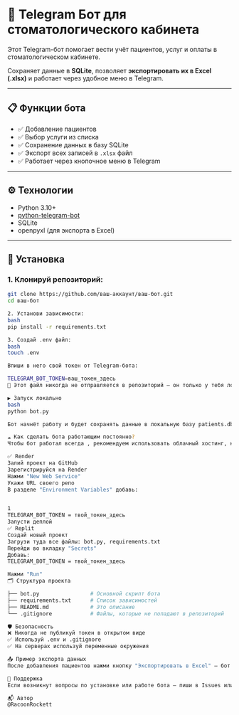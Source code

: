 # 🦷 Telegram Бот для стоматологического кабинета

Этот Telegram-бот помогает вести учёт пациентов, услуг и оплаты в стоматологическом кабинете.

Сохраняет данные в **SQLite**, позволяет **экспортировать их в Excel (.xlsx)** и работает через удобное меню в Telegram.

---

## 📋 Функции бота

- ✅ Добавление пациентов
- ✅ Выбор услуги из списка
- ✅ Сохранение данных в базу SQLite
- ✅ Экспорт всех записей в `.xlsx` файл
- ✅ Работает через кнопочное меню в Telegram

---

## ⚙️ Технологии

- Python 3.10+
- [python-telegram-bot](https://github.com/python-telegram-bot/python-telegram-bot) 
- SQLite
- openpyxl (для экспорта в Excel)

---

## 🧰 Установка

### 1. Клонируй репозиторий:
```bash
git clone https://github.com/ваш-аккаунт/ваш-бот.git 
cd ваш-бот

2. Установи зависимости:
bash
pip install -r requirements.txt

3. Создай .env файл:
bash
touch .env

Впиши в него свой токен от Telegram-бота:

TELEGRAM_BOT_TOKEN=ваш_токен_здесь
🔐 Этот файл никогда не отправляется в репозиторий — он только у тебя локально или указывается в переменных окружения при развёртывании. 

▶️ Запуск локально
bash
python bot.py

Бот начнёт работу и будет сохранять данные в локальную базу patients.db.

☁️ Как сделать бота работающим постоянно?
Чтобы бот работал всегда , рекомендуем использовать облачный хостинг, например:

✅ Render
Залий проект на GitHub
Зарегистрируйся на Render
Нажми "New Web Service"
Укажи URL своего репо
В разделе "Environment Variables" добавь:


1
TELEGRAM_BOT_TOKEN = твой_токен_здесь
Запусти деплой
✅ Replit
Создай новый проект
Загрузи туда все файлы: bot.py, requirements.txt
Перейди во вкладку "Secrets"
Добавь:
TELEGRAM_BOT_TOKEN = твой_токен_здесь

Нажми "Run"
🗂️ Структура проекта

├── bot.py                # Основной скрипт бота
├── requirements.txt      # Список зависимостей
├── README.md             # Это описание
└── .gitignore            # Файлы, которые не попадают в репозиторий

🛡️ Безопасность
❌ Никогда не публикуй токен в открытом виде
✅ Используй .env и .gitignore
✅ На серверах используй переменные окружения

📤 Пример экспорта данных
После добавления пациентов нажми кнопку "Экспортировать в Excel" — бот отправит тебе файл .xlsx с полной историей записей.

🤝 Поддержка
Если возникнут вопросы по установке или работе бота — пиши в Issues или в личку!

📬 Автор
@RacoonRockett
